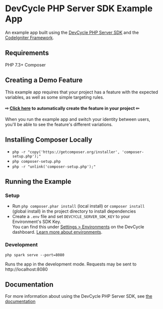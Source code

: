 # DevCycle PHP Server SDK Example App

An example app built using the [DevCycle PHP Server SDK](https://docs.devcycle.com/sdk/server-side-sdks/php/) and the [CodeIgniter Framework](https://codeigniter.com/).

## Requirements

PHP 7.3+
Composer

## Creating a Demo Feature
This example app requires that your project has a feature with the expected variables, as well as some simple targeting rules. 

#### ⇨ [Click here](https://app.devcycle.com/r/create?resource=feature&key=hello-togglebot) to automatically create the feature in your project ⇦

When you run the example app and switch your identity between users, you'll be able to see the feature's different variations.

## Installing Composer Locally
* `php -r "copy('https://getcomposer.org/installer', 'composer-setup.php');"`
* `php composer-setup.php`
* `php -r "unlink('composer-setup.php');"`

## Running the Example
### Setup

* Run `php composer.phar install` (local install) or `composer install` (global install) in the project directory to install dependencies
* Create a `.env` file and set `DEVCYCLE_SERVER_SDK_KEY` to your Environment's SDK Key.\
You can find this under [Settings > Environments](https://app.devcycle.com/r/environments) on the DevCycle dashboard.
[Learn more about environments](https://docs.devcycle.com/essentials/environments).

### Development

`php spark serve --port=8080`

Runs the app in the development mode. Requests may be sent to http://localhost:8080

## Documentation
For more information about using the DevCycle PHP Server SDK, see [the documentation](https://docs.devcycle.com/sdk/server-side-sdks/php/)
